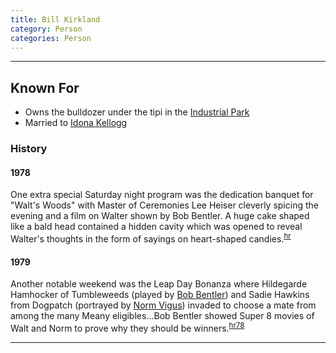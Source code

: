 ```yaml
---
title: Bill Kirkland
category: Person
categories: Person
---
```


---

## Known For

* Owns the bulldozer under the tipi in the [Industrial Park][ip]
* Married to [Idona Kellogg][ik]


### History

#### 1978

One extra special Saturday night program was the dedication banquet for "Walt's Woods" with Master of Ceremonies Lee Heiser cleverly spicing the evening and a film on Walter shown by Bob Bentler. A huge cake shaped like a bald head contained a hidden cavity which was opened to reveal Walter's thoughts in the form of sayings on heart-shaped candies.<sup>[hr][]</sup>

#### 1979

Another notable weekend was the Leap Day Bonanza where Hildegarde Hamhocker of Tumbleweeds (played by [Bob Bentler](Bob-Bentler)) and Sadie Hawkins from Dogpatch (portrayed by [Norm Vigus](Norm-Vigus)) invaded to choose a mate from among the many Meany eligibles...Bob Bentler showed Super 8 movies of Walt and Norm to prove why they should be winners.<sup>[hr78][]</sup>


---
[ik]: Idona-Kellogg
[ip]: Industrial-Park
[hr]: History-Reports
[hr78]: History-Reports#1978

